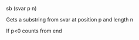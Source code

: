 <span style='color:var(--vscode-symbolIcon-methodForeground);'>sb</span> (<span style='color:var(--vscode-symbolIcon-variableForeground);'>svar p n</span>) 

Gets a substring from svar at position p and length n  

If p<0 counts from end
